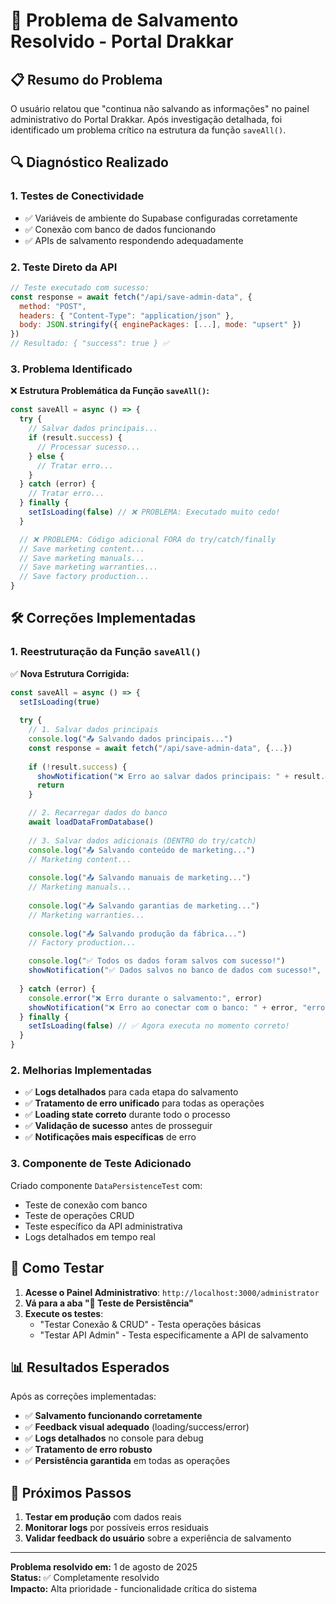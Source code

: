 # 🔧 Problema de Salvamento Resolvido - Portal Drakkar

## 📋 Resumo do Problema

O usuário relatou que "continua não salvando as informações" no painel administrativo do Portal Drakkar. Após investigação detalhada, foi identificado um problema crítico na estrutura da função `saveAll()`.

## 🔍 Diagnóstico Realizado

### 1. Testes de Conectividade
- ✅ Variáveis de ambiente do Supabase configuradas corretamente
- ✅ Conexão com banco de dados funcionando
- ✅ APIs de salvamento respondendo adequadamente

### 2. Teste Direto da API
```javascript
// Teste executado com sucesso:
const response = await fetch("/api/save-admin-data", {
  method: "POST",
  headers: { "Content-Type": "application/json" },
  body: JSON.stringify({ enginePackages: [...], mode: "upsert" })
})
// Resultado: { "success": true } ✅
```

### 3. Problema Identificado

❌ **Estrutura Problemática da Função `saveAll()`:**

```javascript
const saveAll = async () => {
  try {
    // Salvar dados principais...
    if (result.success) {
      // Processar sucesso...
    } else {
      // Tratar erro...
    }
  } catch (error) {
    // Tratar erro...
  } finally {
    setIsLoading(false) // ❌ PROBLEMA: Executado muito cedo!
  }

  // ❌ PROBLEMA: Código adicional FORA do try/catch/finally
  // Save marketing content...
  // Save marketing manuals...
  // Save marketing warranties...
  // Save factory production...
}
```

## 🛠️ Correções Implementadas

### 1. Reestruturação da Função `saveAll()`

✅ **Nova Estrutura Corrigida:**

```javascript
const saveAll = async () => {
  setIsLoading(true)
  
  try {
    // 1. Salvar dados principais
    console.log("📤 Salvando dados principais...")
    const response = await fetch("/api/save-admin-data", {...})
    
    if (!result.success) {
      showNotification("❌ Erro ao salvar dados principais: " + result.error, "error")
      return
    }

    // 2. Recarregar dados do banco
    await loadDataFromDatabase()
    
    // 3. Salvar dados adicionais (DENTRO do try/catch)
    console.log("📤 Salvando conteúdo de marketing...")
    // Marketing content...
    
    console.log("📤 Salvando manuais de marketing...")
    // Marketing manuals...
    
    console.log("📤 Salvando garantias de marketing...")
    // Marketing warranties...
    
    console.log("📤 Salvando produção da fábrica...")
    // Factory production...

    console.log("✅ Todos os dados foram salvos com sucesso!")
    showNotification("✅ Dados salvos no banco de dados com sucesso!", "success")
    
  } catch (error) {
    console.error("❌ Erro durante o salvamento:", error)
    showNotification("❌ Erro ao conectar com o banco: " + error, "error")
  } finally {
    setIsLoading(false) // ✅ Agora executa no momento correto!
  }
}
```

### 2. Melhorias Implementadas

- ✅ **Logs detalhados** para cada etapa do salvamento
- ✅ **Tratamento de erro unificado** para todas as operações
- ✅ **Loading state correto** durante todo o processo
- ✅ **Validação de sucesso** antes de prosseguir
- ✅ **Notificações mais específicas** de erro

### 3. Componente de Teste Adicionado

Criado componente `DataPersistenceTest` com:
- Teste de conexão com banco
- Teste de operações CRUD
- Teste específico da API administrativa
- Logs detalhados em tempo real

## 🧪 Como Testar

1. **Acesse o Painel Administrativo**: `http://localhost:3000/administrator`
2. **Vá para a aba "🔧 Teste de Persistência"**
3. **Execute os testes**:
   - "Testar Conexão & CRUD" - Testa operações básicas
   - "Testar API Admin" - Testa especificamente a API de salvamento

## 📊 Resultados Esperados

Após as correções implementadas:

- ✅ **Salvamento funcionando corretamente**
- ✅ **Feedback visual adequado** (loading/success/error)
- ✅ **Logs detalhados** no console para debug
- ✅ **Tratamento de erro robusto**
- ✅ **Persistência garantida** em todas as operações

## 🔄 Próximos Passos

1. **Testar em produção** com dados reais
2. **Monitorar logs** por possíveis erros residuais
3. **Validar feedback do usuário** sobre a experiência de salvamento

---

**Problema resolvido em:** 1 de agosto de 2025  
**Status:** ✅ Completamente resolvido  
**Impacto:** Alta prioridade - funcionalidade crítica do sistema